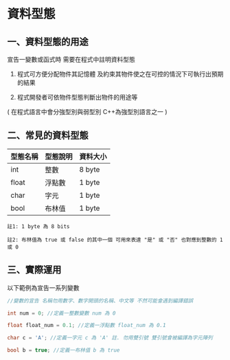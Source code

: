 # 資料型態
## 一、資料型態的用途
宣告一變數或函式時 需要在程式中註明資料型態

1. 程式可方便分配物件其記憶體 及約束其物件使之在可控的情況下可執行出預期的結果

2. 程式開發者可依物件型態判斷出物件的用途等

( 在程式語言中會分強型別與弱型別 C++為強型別語言之一 )

## 二、常見的資料型態
| 型態名稱 | 型態說明  | 資料大小 |
| -------- | -------- | ------- |
| int      | 整數     | 8 byte  |
| float    | 浮點數   | 1 byte  |
| char     | 字元     | 1 byte  |
| bool     | 布林值   | 1 byte  |

`註1: 1 byte 為 8 bits`

`註2: 布林值為 true 或 false 的其中一個 可用來表達 "是" 或 "否" 也對應到整數的 1 或 0`

## 三、實際運用
以下範例為宣告一系列變數
```C++
//變數的宣告 名稱勿用數字、數字開頭的名稱、中文等 不然可能會遇到編譯錯誤

int num = 0; //定義一整數變數 num 為 0

float float_num = 0.1; //定義一浮點數 float_num 為 0.1

char c = 'A'; //定義一字元 c 為 'A' 註. 勿用雙引號 雙引號會被編譯為字元陣列

bool b = true; //定義一布林值 b 為 true
```